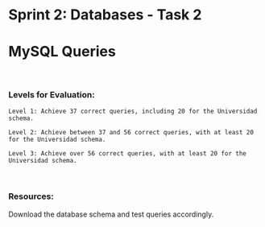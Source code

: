 # Sprint 2: Databases - Task 2
# MySQL Queries

<br/>

### Levels for Evaluation:

    Level 1: Achieve 37 correct queries, including 20 for the Universidad schema.
    
    Level 2: Achieve between 37 and 56 correct queries, with at least 20 for the Universidad schema.
    
    Level 3: Achieve over 56 correct queries, with at least 20 for the Universidad schema.

<br/>

### Resources:

Download the database schema and test queries accordingly.